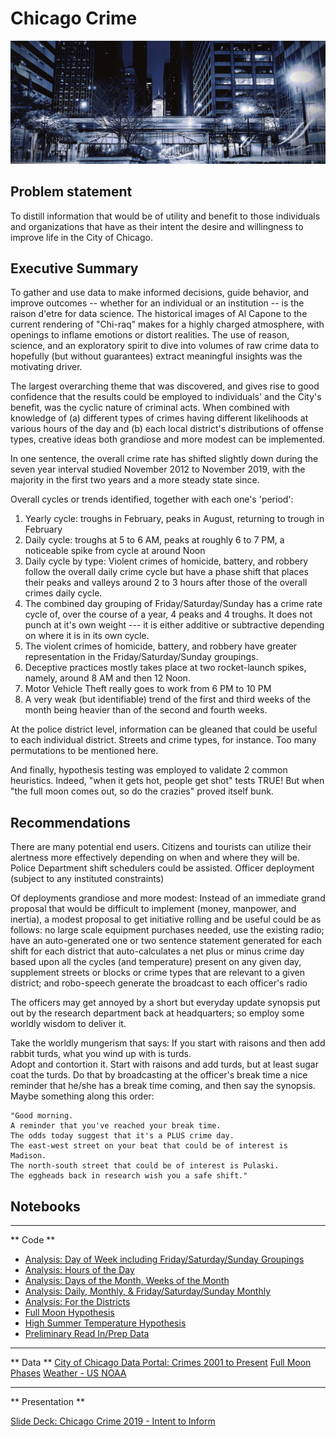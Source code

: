 # Chicago Crime

<img src="./assets/CTA_L_at_speed_looking_south_on_lasalle.png"/>

##  Problem statement

To distill information that would be of utility and benefit to those individuals and organizations that have as their intent the desire and willingness to improve life in the City of Chicago.

## Executive Summary

To gather and use data to make informed decisions, guide behavior, and improve outcomes  --  whether for an individual or an institution -- is the raison d'etre for data science.  The historical images of Al Capone to the current rendering of "Chi-raq" makes for a highly charged atmosphere, with openings to inflame emotions or distort realities.  The use of reason, science, and an exploratory spirit to dive into volumes of raw crime data to hopefully (but without guarantees) extract meaningful insights was the motivating driver.

The largest overarching theme that was discovered, and gives rise to good confidence that the results could be employed to individuals' and the City's benefit,  was the cyclic nature of criminal acts.  When combined with knowledge of (a) different types of crimes having different likelihoods at various hours of the day and (b) each local district's distributions of offense types,  creative ideas both grandiose and more modest can be implemented.

In one sentence, the overall crime rate has shifted slightly down during the seven year interval studied November 2012 to November 2019, with the majority in the first two years and a more steady state since.

Overall cycles or trends identified, together with each one's 'period':

  1) Yearly cycle: troughs in February, peaks in August, returning to trough in February
  2) Daily cycle:  troughs at 5 to 6 AM, peaks at roughly 6 to 7 PM, a noticeable spike from cycle at around Noon
  3) Daily cycle by type:  Violent crimes of homicide, battery, and robbery follow the overall daily crime cycle but have a phase shift
        that places their peaks and valleys around 2 to 3 hours after those of the overall crimes daily cycle.
  4) The combined day grouping of Friday/Saturday/Sunday has a crime rate cycle of, over the course of a year, 4 peaks and 4 troughs. It does not punch at it's own weight --- it is either additive or subtractive depending on where it is in its own cycle.
  5) The violent crimes of homicide, battery, and robbery have greater representation in the Friday/Saturday/Sunday groupings.
  6) Deceptive practices mostly takes place at two rocket-launch spikes, namely, around 8 AM and then 12 Noon.
  7) Motor Vehicle Theft really goes to work from 6 PM to 10 PM
  8) A very weak (but identifiable) trend of the first and third weeks of the month being heavier than of the second and fourth weeks.

  At the police district level, information can be gleaned that could be useful to each individual district. Streets and crime types, for instance.  Too many permutations to be mentioned here.

  And finally, hypothesis testing was employed to validate 2 common heuristics.  Indeed, "when it gets hot, people get shot" tests TRUE! But when "the full moon comes out, so do the crazies" proved itself bunk.


## Recommendations

There are many potential end users.
  Citizens and tourists can utilize their alertness more effectively depending on when and where they will be.
  Police Department shift schedulers could be assisted.
  Officer deployment (subject to any instituted constraints)

Of deployments grandiose and more modest:
  Instead of an immediate grand proposal that would be difficult to implement (money, manpower, and inertia), a modest proposal to get initiative rolling and be useful could be as follows:  no large scale equipment purchases needed, use the existing radio;  have an auto-generated one or two sentence statement generated for each shift for each district that auto-calculates a net plus or minus crime day based upon all the cycles (and temperature) present on any given day, supplement streets or blocks or crime types that are relevant to a given district; and robo-speech generate the broadcast to each officer's radio

  The officers may get annoyed by a short but everyday update synopsis put out by the research department back at headquarters;  so employ some worldly wisdom to deliver it.  

  Take the worldly mungerism that says:  If you start with raisons and then add rabbit turds, what you wind up with is turds.  
  Adopt and contortion it.  Start with raisons and add turds, but at least sugar coat the turds.  Do that by broadcasting at the officer's break time a nice reminder that he/she has a break time coming, and then say the synopsis. Maybe something along this order:

    "Good morning.  
    A reminder that you've reached your break time.
    The odds today suggest that it's a PLUS crime day.
    The east-west street on your beat that could be of interest is Madison.
    The north-south street that could be of interest is Pulaski.
    The eggheads back in research wish you a safe shift."




  ## Notebooks

  ---
  ** Code **
  * [Analysis: Day of Week including Friday/Saturday/Sunday Groupings](code/analysis_1_day_of_week_especially_fri_sat_sun.ipynb)
  * [Analysis: Hours of the Day](code/analysis_2_hours_of_the_day.ipynb)
  * [Analysis: Days of the Month,  Weeks of the Month](code/analysis_3_days_of_the_month_weeks_of_the_month.ipynb)
  * [Analysis: Daily, Monthly, & Friday/Saturday/Sunday Monthly](code/analysis_4_daily_monthly_fri_sat_sun_crime_rates.ipynb)
  * [Analysis: For the Districts](code/analysis_5_for_the_districts.ipynb)
  * [Full Moon Hypothesis](code/full_moon_hypothesis_test.ipynb)
  * [High Summer Temperature Hypothesis](code/high_summer_temperature_hypothesis_test.ipynb)
  * [Preliminary Read In/Prep Data](code/prelim_read_prep_data.ipynb)

---
** Data **
[City of Chicago Data Portal: Crimes 2001 to Present](https://data.cityofchicago.org/Public-Safety/Crimes-2001-to-present/ijzp-q8t2)
[Full Moon Phases](data/moons_file.csv)
[Weather - US NOAA](data/noaa_weather_us.csv)

---
** Presentation **

[Slide Deck: Chicago Crime 2019 - Intent to Inform](Chicago_Crime.pdf)
